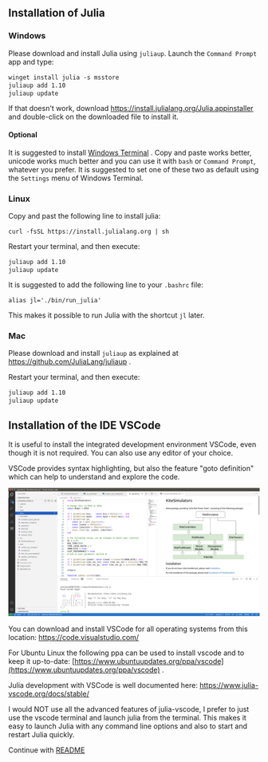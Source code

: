## Installation of Julia

### Windows
Please download and install Julia using `juliaup`. Launch the `Command Prompt` app and type:

```
winget install julia -s msstore
juliaup add 1.10
juliaup update
```
If that doesn't work, download https://install.julialang.org/Julia.appinstaller and double-click on the downloaded file to install it.

#### Optional
It is suggested to install [Windows Terminal](https://learn.microsoft.com/en-us/windows/terminal/install) . Copy and paste works better, unicode works much better and you can use it with `bash` or `Command Prompt`, whatever you prefer. It is suggested to set one of these two as default using the `Settings` menu of Windows Terminal.

### Linux

Copy and past the following line to install julia:
```
curl -fsSL https://install.julialang.org | sh
```
Restart your terminal, and then execute:
```
juliaup add 1.10
juliaup update
```

It is suggested to add the following line to your ```.bashrc``` file:
```
alias jl='./bin/run_julia'
```
This makes it possible to run Julia with the shortcut `jl` later.

### Mac
Please download and install `juliaup` as explained at https://github.com/JuliaLang/juliaup .

Restart your terminal, and then execute:
```
juliaup add 1.10
juliaup update
```

## Installation of the IDE VSCode
It is useful to install the integrated development environment VSCode, even though it is not
required. You can also use any editor of your choice. 

VSCode provides syntax highlighting, but also the feature "goto definition" which can help to understand
and explore the code. 

<p align="center"><img src="vscode.png" width="600" /></p>

You can download and install VSCode for all operating systems from this location: https://code.visualstudio.com/

For Ubuntu Linux the following ppa can be used to install vscode and to keep it up-to-date: [https://www.ubuntuupdates.org/ppa/vscode](https://www.ubuntuupdates.org/ppa/vscode) .

Julia development with VSCode is well documented here: https://www.julia-vscode.org/docs/stable/

I would NOT use all the advanced features of julia-vscode, I prefer to just use the vscode terminal and launch julia
from the terminal. This makes it easy to launch Julia with any command line options and also to start
and restart Julia quickly.

Continue with [README](../README.md)
